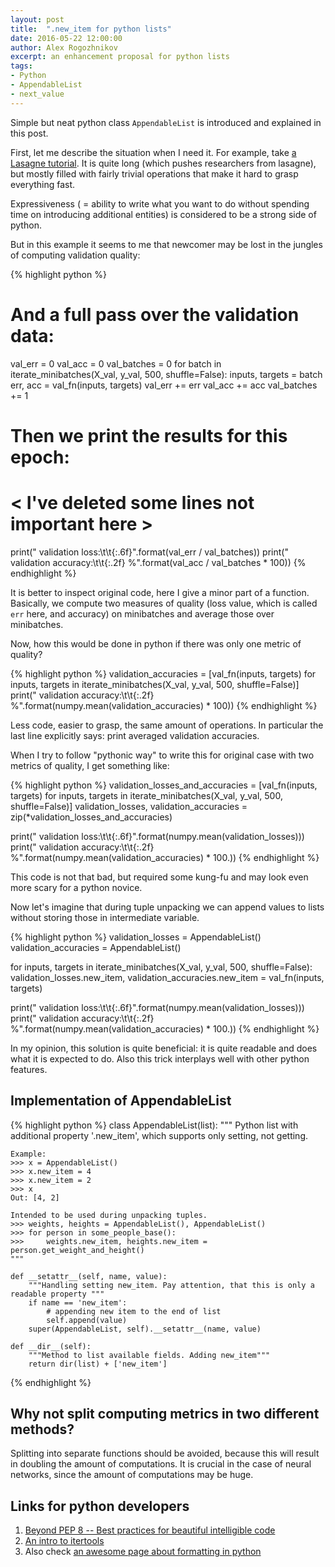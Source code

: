 ```yaml
---
layout: post
title:  ".new_item for python lists"
date: 2016-05-22 12:00:00
author: Alex Rogozhnikov
excerpt: an enhancement proposal for python lists
tags: 
- Python
- AppendableList
- next_value
---
```


Simple but neat python class `AppendableList` is introduced 
and explained in this post.

First, let me describe the situation when I need it.
 For example, take [a Lasagne tutorial](https://github.com/Lasagne/Lasagne/blob/5a009f98cb479c6c39157027de830a83462dabc0/examples/mnist.py).
 It is quite long (which pushes researchers from lasagne), but mostly filled with fairly trivial operations that make it hard to grasp everything fast.
 
Expressiveness ( = ability to write what you want to do without spending time on introducing additional entities) 
is considered to be a strong side of python.
 
But in this example it seems to me that newcomer may be lost in the jungles of computing validation quality:  

{% highlight python %}
# And a full pass over the validation data:
val_err = 0
val_acc = 0
val_batches = 0
for batch in iterate_minibatches(X_val, y_val, 500, shuffle=False):
    inputs, targets = batch
    err, acc = val_fn(inputs, targets)
    val_err += err
    val_acc += acc
    val_batches += 1

# Then we print the results for this epoch:

# < I've deleted some lines not important here >

print("  validation loss:\t\t{:.6f}".format(val_err / val_batches))
print("  validation accuracy:\t\t{:.2f} %".format(val_acc / val_batches * 100))
{% endhighlight %}


It is better to inspect original code, here I give a minor part of a function.  
Basically, we compute two measures of quality (loss value, which is called `err` here, and accuracy) 
on minibatches and average those over minibatches.

Now, how this would be done in python if there was only one metric of quality?

{% highlight python %}
validation_accuracies = [val_fn(inputs, targets) for inputs, targets
                         in iterate_minibatches(X_val, y_val, 500, shuffle=False)]
print("  validation accuracy:\t\t{:.2f} %".format(numpy.mean(validation_accuracies) * 100))
{% endhighlight %}

Less code, easier to grasp, the same amount of operations.
In particular the last line explicitly says: print averaged validation accuracies.
 
When I try to follow "pythonic way" to write this for original case with two metrics of quality, 
  I get something like:
  
{% highlight python %}
validation_losses_and_accuracies = [val_fn(inputs, targets) for inputs, targets
                                    in iterate_minibatches(X_val, y_val, 500, shuffle=False)]
validation_losses, validation_accuracies = zip(*validation_losses_and_accuracies)

print("  validation loss:\t\t{:.6f}".format(numpy.mean(validation_losses)))
print("  validation accuracy:\t\t{:.2f} %".format(numpy.mean(validation_accuracies) * 100.))
{% endhighlight %}

This code is not that bad, but required some kung-fu and may look even more scary for a python novice. 

Now let's imagine that during tuple unpacking we can append values 
to lists without storing those in intermediate variable.   
 
{% highlight python %}
validation_losses = AppendableList()
validation_accuracies = AppendableList()

for inputs, targets in iterate_minibatches(X_val, y_val, 500, shuffle=False):
    validation_losses.new_item, validation_accuracies.new_item = val_fn(inputs, targets)
    
print("  validation loss:\t\t{:.6f}".format(numpy.mean(validation_losses)))
print("  validation accuracy:\t\t{:.2f} %".format(numpy.mean(validation_accuracies) * 100.))
{% endhighlight %}

In my opinion, this solution is quite beneficial: it is quite readable and does what it is expected to do.
Also this trick interplays well with other python features. 
 

## Implementation of __AppendableList__

{% highlight python %}
class AppendableList(list):
    """
    Python list with additional property '.new_item', which supports only setting, not getting.
    
    Example: 
    >>> x = AppendableList()
    >>> x.new_item = 4
    >>> x.new_item = 2
    >>> x
    Out: [4, 2]
    
    Intended to be used during unpacking tuples.
    >>> weights, heights = AppendableList(), AppendableList()
    >>> for person in some_people_base():
    >>>     weights.new_item, heights.new_item = person.get_weight_and_height()    
    """
    
    def __setattr__(self, name, value):
        """Handling setting new_item. Pay attention, that this is only a readable property """
        if name == 'new_item':
            # appending new item to the end of list
            self.append(value)
        super(AppendableList, self).__setattr__(name, value)
        
    def __dir__(self):
        """Method to list available fields. Adding new_item"""
        return dir(list) + ['new_item']
{% endhighlight %}


## Why not split computing metrics in two different methods?
 
Splitting into separate functions should be avoided, because this will result in doubling the amount of computations.
It is crucial in the case of neural networks, since the amount of computations may be huge. 
 

## Links for python developers

1. [Beyond PEP 8 -- Best practices for beautiful intelligible code](https://www.youtube.com/watch?v=wf-BqAjZb8M)
2. [An intro to itertools](http://www.blog.pythonlibrary.org/2016/04/20/python-201-an-intro-to-itertools/)
3. Also check [an awesome page about formatting in python](https://pyformat.info/)  
